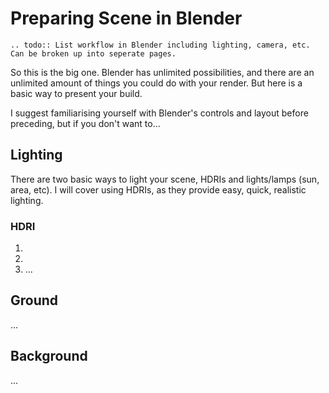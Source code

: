 <!---
title: Preparing Scene in Blender
path: /buildtheearth/rendering/blender
version: 1.0.0
authors:
    - @VapoR
--->

# Preparing Scene in Blender
```eval_rst
.. todo:: List workflow in Blender including lighting, camera, etc. Can be broken up into seperate pages.
```
So this is the big one. Blender has unlimited possibilities, and there are an unlimited amount of things you could do with your render. But here is a basic way to present your build.  

I suggest familiarising yourself with Blender's controls and layout before preceding, but if you don't want to...

## Lighting
There are two basic ways to light your scene, HDRIs and lights/lamps (sun, area, etc). I will cover using HDRIs, as they provide easy, quick, realistic lighting.
### HDRI
1. 
2. 
3. ...

## Ground
...

## Background
...
